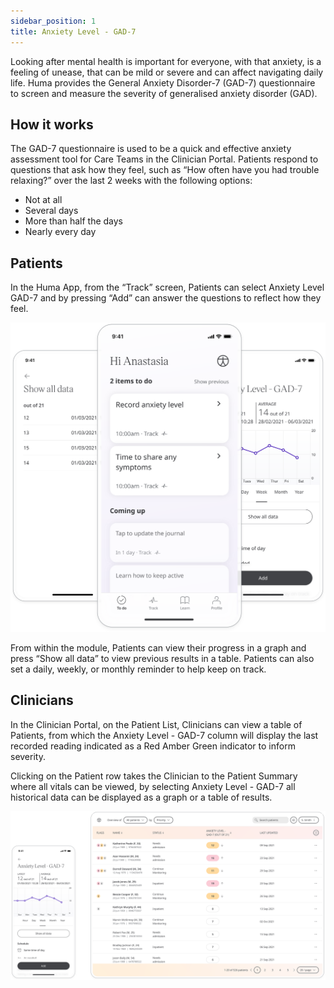 ```yaml
---
sidebar_position: 1
title: Anxiety Level - GAD-7
---
```


Looking after mental health is important for everyone, with that anxiety, is a feeling of unease, that can be mild or severe and can affect navigating daily life. 
Huma provides the General Anxiety Disorder-7 (GAD-7) questionnaire to screen and measure the severity of generalised anxiety disorder (GAD). 

## How it works

The GAD-7 questionnaire is used to be a quick and effective anxiety assessment tool for Care Teams in the Clinician Portal. Patients respond to questions that ask how they feel, such as “How often have you had trouble relaxing?” over the last 2 weeks with the following options:
- Not at all
- Several days
- More than half the days
- Nearly every day

## Patients

In the Huma App, from the “Track” screen, Patients can select Anxiety Level GAD-7 and by pressing “Add” can answer the questions to reflect how they feel.

![Anxiety Level - GAD-7 in the Huma App](./assets/anxiety-level-gad-7.svg)

From within the module, Patients can view their progress in a graph and press “Show all data” to view previous results in a table. Patients can also set a daily, weekly, or monthly reminder to help keep on track.

## Clinicians

In the Clinician Portal, on the Patient List, Clinicians can view a table of Patients, from which the Anxiety Level - GAD-7 column will display the last recorded reading indicated as a Red Amber Green indicator to inform severity. 

Clicking on the Patient row takes the Clinician to the Patient Summary where all vitals can be viewed, by selecting Anxiety Level - GAD-7 all historical data can be displayed as a graph or a table of results.

![Clinician view of Anxiety Level - GAD-7](./assets/cp-anxiety-level-gad-7.svg)